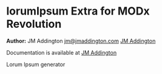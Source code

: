 lorumIpsum Extra for MODx Revolution
=======================================


**Author:** JM Addington jm@jmaddington.com [JM Addington](http://www.jmaddington.com)

Documentation is available at [JM Addington](N/A)

Lorum Ipsum generator
